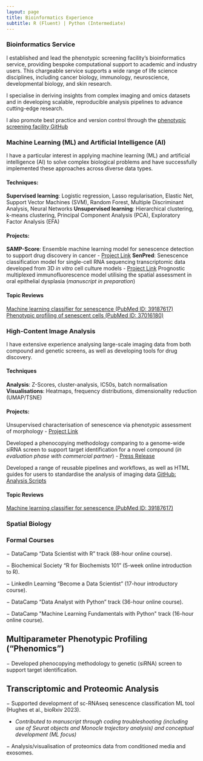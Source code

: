 ```yaml
---
layout: page
title: Bioinformatics Experience
subtitle: R (Fluent) | Python (Intermediate)
---
```


### Bioinformatics Service
I established and lead the phenotypic screening facility’s bioinformatics service, providing bespoke computational support to academic and industry users. This chargeable service supports a wide range of life science disciplines, including cancer biology, immunology, neuroscience, developmental biology, and skin research.

I specialise in deriving insights from complex imaging and omics datasets and in developing scalable, reproducible analysis pipelines to advance cutting-edge research.

I also promote best practice and version control through the <a href="https://github.com/Phenotypic-Screening-QMUL" target="_blank">phenotypic screening facility GitHub</a>

### Machine Learning (ML) and Artificial Intelligence (AI)
I have a particular interest in applying machine learning (ML) and artificial intelligence (AI) to solve complex biological problems and have successfully implemented these approaches across diverse data types.

#### Techniques:
**Supervised learning**: Logistic regression, Lasso regularisation, Elastic Net, Support Vector Machines (SVM), Random Forest, Multiple Discriminant Analysis, Neural Networks
**Unsupervised learning**: Hierarchical clustering, k-means clustering, Principal Component Analysis (PCA), Exploratory Factor Analysis (EFA)

#### Projects:
**SAMP-Score**: Ensemble machine learning model for senescence detection to support drug discovery in cancer - <a href="https://ryanjwallis.github.io/2024-02-07-SAMP-Score/" target="_blank">Project Link</a>
**SenPred**: Senescence classification model for single-cell RNA sequencing transcriptomic data developed from 3D _in vitro_ cell culture models - <a href="https://ryanjwallis.github.io/2023-10-23-SenPred/" target="_blank">Project Link</a>
Prognostic multiplexed immunofluorescence model utilising the spatial assessment in oral epithelial dysplasia (_manuscript in preparation_)

#### Topic Reviews
<a href="https://pubmed.ncbi.nlm.nih.gov/39187617/" target="_blank"> Machine learning classifier for senescence (PubMed ID: 39187617)</a><br>
<a href="https://pubmed.ncbi.nlm.nih.gov/37016180/" target="_blank"> Phenotypic profiling of senescent cells (PubMed ID: 37016180)</a>

### High-Content Image Analysis
I have extensive experience analysing large-scale imaging data from both compound and genetic screens, as well as developing tools for drug discovery. 

#### Techniques
**Analysis**: Z-Scores, cluster-analysis, IC50s, batch normalisation
**Visualisations**: Heatmaps, frequency distributions, dimensionality reduction (UMAP/TSNE)

#### Projects:
Unsupervised characterisation of senescence via phenotypic assessment of morphology - <a href="https://ryanjwallis.github.io/22022-05-16-SAMPs/" target="_blank">Project Link</a>

Developed a phenocopying methodology comparing to a genome-wide siRNA screen to support target identification for a novel compound (_in evaluation phase with commercial partner_) - <a href="https://www.qmul.ac.uk/blizard/about/news/items/queen-mary-research-team-heads-discovery-of-a-new-method-to-stop-the-growth-of-cancer-cells.html" target="_blank"> Press Release </a>

Developed a range of reusable pipelines and workflows, as well as HTML guides for users to standardise the analysis of imaging data  <a href="https://github.com/Phenotypic-Screening-QMUL/InCarta-Scripts" target="_blank"> GitHub: Analysis Scripts </a>

#### Topic Reviews
<a href="https://pubmed.ncbi.nlm.nih.gov/39187617/" target="_blank"> Machine learning classifier for senescence (PubMed ID: 39187617)</a><br>


### Spatial Biology










### Formal Courses

− DataCamp “Data Scientist with R” track (88-hour online course).

− Biochemical Society “R for Biochemists 101” (5-week online introduction to R).

− LinkedIn Learning “Become a Data Scientist” (17-hour introductory course).

− DataCamp “Data Analyst with Python” track (36-hour online course).

− DataCamp "Machine Learning Fundamentals with Python" track (16-hour online course).



## Multiparameter Phenotypic Profiling (“Phenomics”)




−	Developed phenocopying methodology to genetic (siRNA) screen to support target identification.

## Transcriptomic and Proteomic Analysis

−	Supported development of sc-RNAseq senescence classification ML tool (Hughes et al., bioRxiv 2023).

   - _Contributed to manuscript through coding troubleshooting (including use of Seurat objects and Monocle trajectory analysis) and conceptual development (ML focus)_
  
−	Analysis/visualisation of proteomics data from conditioned media and exosomes. 


